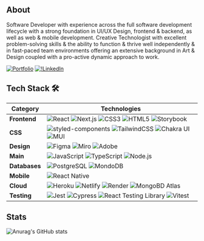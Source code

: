 ## About

Software Developer with experience across the full software development lifecycle with a strong foundation in UI/UX Design, frontend & backend, as well as web & mobile development. 
Creative Technologist with excellent problem-solving skills & the ability to function & thrive well independently & in fast-paced team environments offering an extensive background in Art & Design coupled with a pro-active dynamic approach to work. 

[![Portfolio](https://img.shields.io/badge/-anastasia--starostina.xyz-%23255957?logo=react)](https://anastasia-starostina.xyz/) [![!LinkedIn](https://img.shields.io/badge/-Anastasia%20Starostina-%2328AFB0?logo=linkedin)](https://www.linkedin.com/notifications/?filter=all)

## Tech Stack 🛠️

| **Category** |  **Technologies** |
| - | - |
| **Frontend** | ![React](https://img.shields.io/badge/-React-blue?logo=react) ![Next.js](https://img.shields.io/badge/-Next.js-green?logo=nextdotjs) ![CSS3](https://img.shields.io/badge/-CSS3-yellowgreen?logo=css3) ![HTML5](https://img.shields.io/badge/-HTML5-important?logo=html5) ![Storybook](https://img.shields.io/badge/-Storybook-%23792359?logo=storybook) |
|  **CSS** | ![styled-components](https://img.shields.io/badge/-Styled%20Components-%23843B62?logo=styledcomponents) ![TailwindCSS](https://img.shields.io/badge/-TailwindCSS-%2348639C?logo=tailwindcss) ![Chakra UI](https://img.shields.io/badge/-Chakra%20UI-%2329E7CD?logo=chakraui) ![MUI](https://img.shields.io/badge/-MUI-%233993DD?logo=mui)
| **Design** | ![Figma](https://img.shields.io/badge/-Figma-%23880044?logo=figma) ![Miro](https://img.shields.io/badge/-Miro-%23FDCA40?logo=miro) ![Adobe](https://img.shields.io/badge/-Adobe-%232f4858?logo=adobe)
| **Main** | ![JavaScript](https://img.shields.io/badge/-JavaScript-orange?logo=javascript) ![TypeScript](https://img.shields.io/badge/-TypeScript-%23222E50?logo=typescript) ![Node.js](https://img.shields.io/badge/-Node.js-success?logo=nodedotjs) 
| **Databases** | ![PostgreSQL](https://img.shields.io/badge/-PostgreSQL-141b41?logo=postgresql) ![MondoDB](https://img.shields.io/badge/-MongoDB-%23417b5a?logo=mongodb)
| **Mobile** | ![React Native](https://img.shields.io/badge/-React%20Native-blueviolet?logo=react)
| **Cloud** | ![Heroku](https://img.shields.io/badge/-Heroku-purple?logo=heroku) ![Netlify](https://img.shields.io/badge/-Netlify-green?logo=netlify) ![Render](https://img.shields.io/badge/-Render-ff69b4?logo=render) ![MongoBD Atlas](https://img.shields.io/badge/-MongoDB%20Atlas-darkgreen?logo=mongodb)
| **Testing** | ![Jest](https://img.shields.io/badge/-Jest-%23A44200?logo=jest) ![Cypress](https://img.shields.io/badge/-Cypress-%2344CCFF?logo=cypress) ![React Testing Library](https://img.shields.io/badge/-React%20Testing%20Library-%234A4063?logo=testinglibrary) ![Vitest](https://img.shields.io/badge/-Vitest-%23628B48?logo=vitest)

## Stats

![Anurag's GitHub stats](https://github-readme-stats.vercel.app/api?username=nsstarr&show_icons=true&theme=dracula)

 <img src="https://komarev.com/ghpvc/?username=anastasia-starostina&style=flat-square&color=blue" alt=""/>
